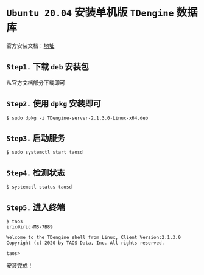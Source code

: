 # `Ubuntu 20.04` 安装单机版 `TDengine` 数据库

官方安装文档：[地址](https://www.taosdata.com/blog/2019/08/09/566.html)

## `Step1.` 下载 `deb` 安装包

从官方文档部分下载即可

## `Step2.` 使用 `dpkg` 安装即可

```shell
$ sudo dpkg -i TDengine-server-2.1.3.0-Linux-x64.deb
```

## `Step3.` 启动服务

```shell
$ sudo systemctl start taosd
```

## `Step4.` 检测状态

```shell
$ systemctl status taosd
```

## `Step5.` 进入终端

```shell
$ taos                                                                                              iric@iric-MS-7B89

Welcome to the TDengine shell from Linux, Client Version:2.1.3.0
Copyright (c) 2020 by TAOS Data, Inc. All rights reserved.

taos> 

```

安装完成！
